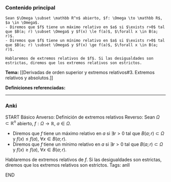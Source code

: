 ### Contenido principal

```ad-Formal
Sean $\Omega \subset \mathbb R^n$ abierto, $f: \Omega \to \mathbb R$, $a \in \Omega$. 
- Diremos que $f$ tiene un máximo relativo en $a$ si $\exists r>0$ tal que $B(a; r) \subset \Omega$ y $f(x) \le f(a)$, $\forall x \in B(a; r)$.
- Diremos que $f$ tiene un mínimo relativo en $a$ si $\exists r>0$ tal que $B(a; r) \subset \Omega$ y $f(x) \ge f(a)$, $\forall x \in B(a; r)$.

Hablaremos de extremos relativos de $f$. Si las desigualdades son estrictas, diremos que los extremos relativos son estrictos.
```

**Tema:** [[Derivadas de orden superior y extremos relativos#3. Extremos relativos y absolutos.]]

**Definiciones referenciadas:**

---
### Anki

START
Básico
Anverso: Definición de extremos relativos
Reverso: Sean $\Omega \subset \mathbb R^n$ abierto, $f: \Omega \to \mathbb R$, $a \in \Omega$. 
- Diremos que $f$ tiene un máximo relativo en $a$ si $\exists r>0$ tal que $B(a; r) \subset \Omega$ y $f(x) \le f(a)$, $\forall x \in B(a; r)$.
- Diremos que $f$ tiene un mínimo relativo en $a$ si $\exists r>0$ tal que $B(a; r) \subset \Omega$ y $f(x) \ge f(a)$, $\forall x \in B(a; r)$.

Hablaremos de extremos relativos de $f$. Si las desigualdades son estrictas, diremos que los extremos relativos son estrictos.
Tags: anII
<!--ID: 1731446305334-->
END